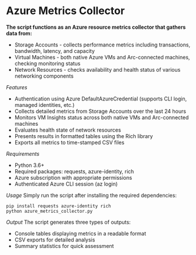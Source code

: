 # Azure Metrics Collector

**The script functions as an Azure resource metrics collector that gathers data from:**

  -  Storage Accounts - collects performance metrics including transactions, bandwidth, latency, and capacity
  -  Virtual Machines - both native Azure VMs and Arc-connected machines, checking monitoring status
  -  Network Resources - checks availability and health status of various networking components

*Features*

  -  Authentication using Azure DefaultAzureCredential (supports CLI login, managed identities, etc.)
  -  Collects detailed metrics from Storage Accounts over the last 24 hours
  -  Monitors VM Insights status across both native VMs and Arc-connected machines
  -  Evaluates health state of network resources
  -  Presents results in formatted tables using the Rich library
  -  Exports all metrics to time-stamped CSV files

*Requirements*

  -  Python 3.6+
  -  Required packages: requests, azure-identity, rich
  -  Azure subscription with appropriate permissions
  -  Authenticated Azure CLI session (az login)

*Usage*
Simply run the script after installing the required dependencies:
```
pip install requests azure-identity rich
python azure_metrics_collector.py
```
*Output*
The script generates three types of outputs:

  -  Console tables displaying metrics in a readable format
  -  CSV exports for detailed analysis
  -  Summary statistics for quick assessment



